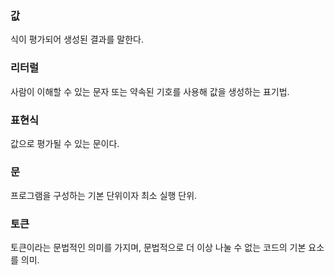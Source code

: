 ### 값
식이 평가되어 생성된 결과를 말한다.

### 리터럴
사람이 이해할 수 있는 문자 또는 약속된 기호를 사용해 값을 생성하는 표기법.

### 표현식
값으로 평가될 수 있는 문이다.

### 문 
프로그램을 구성하는 기본 단위이자 최소 실행 단위. 

### 토큰
토큰이라는 문법적인 의미를 가지며, 문법적으로 더 이상 나눌 수 없는 코드의 기본 요소를 의미.
